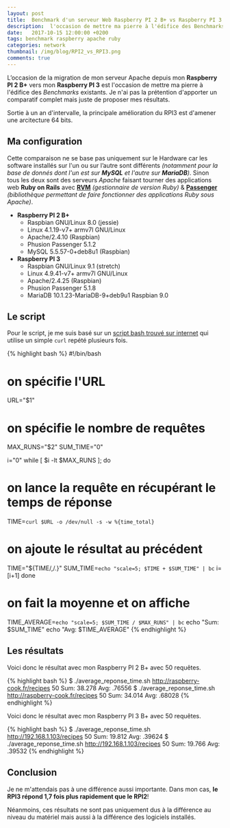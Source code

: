 ```yaml
---
layout: post
title:  Benchmark d'un serveur Web Raspberry PI 2 B+ vs Raspberry PI 3 
description:  l'occasion de mettre ma pierre à l'édifice des Benchmarks existants
date:   2017-10-15 12:00:00 +0200
tags: benchmark raspberry apache ruby
categories: network
thumbnail: /img/blog/RPI2_vs_RPI3.png
comments: true
---
```


L’occasion de la migration de mon serveur Apache depuis mon **Raspberry PI 2 B+** vers mon **Raspberry PI 3** est l'occasion de mettre ma pierre à l'édifice des *Benchmarks* existants. Je n'ai pas la prétention d'apporter un comparatif complet mais juste de proposer mes résultats.

Sortie à un an d'intervalle, la principale amélioration du RPI3 est d'amener une arcitecture 64 bits.

## Ma configuration

Cette comparaison ne se base pas uniquement sur le Hardware car les software installés sur l'un ou sur l’autre sont différents *(notamment pour la base de donnés dont l'un est sur **MySQL** et l'autre sur **MariaDB**)*. Sinon tous les deux sont des serveurs *Apache* faisant tourner des applications web **Ruby on Rails** avec [**RVM**](https://rvm.io/) *(gestionnaire de version Ruby)* & [**Passenger**](https://www.phusionpassenger.com/) *(bibliothèque permettant de faire fonctionner des applications Ruby sous Apache)*.

* **Raspberry PI 2 B+**
    * Raspbian GNU/Linux 8.0 (jessie)
    * Linux 4.1.19-v7+ armv7l GNU/Linux
    * Apache/2.4.10 (Raspbian)
    * Phusion Passenger 5.1.2
    * MySQL 5.5.57-0+deb8u1 (Raspbian)
* **Raspberry PI 3**
    * Raspbian GNU/Linux 9.1 (stretch)
    * Linux 4.9.41-v7+ armv7l GNU/Linux
    * Apache/2.4.25 (Raspbian)
    * Phusion Passenger 5.1.8
    * MariaDB 10.1.23-MariaDB-9+deb9u1 Raspbian 9.0

## Le script

Pour le script, je me suis basé sur un [script bash trouvé sur internet](http://cacodaemon.de/index.php?id=11) qui utilise un simple `curl` repété plusieurs fois.

{% highlight bash %}
#!/bin/bash

# on spécifie l'URL
URL="$1"
# on spécifie le nombre de requêtes
MAX_RUNS="$2"
SUM_TIME="0"

i="0"
while [ $i -lt $MAX_RUNS ]; do
  # on lance la requête en récupérant le temps de réponse
  TIME=`curl $URL -o /dev/null -s -w %{time_total}`
  # on ajoute le résultat au précédent
  TIME="${TIME/,/.}"
  SUM_TIME=`echo "scale=5; $TIME + $SUM_TIME" | bc`
  i=$[$i+1]
done
# on fait la moyenne et on affiche
TIME_AVERAGE=`echo "scale=5; $SUM_TIME / $MAX_RUNS" | bc`
echo "Sum: $SUM_TIME"
echo "Avg: $TIME_AVERAGE"
{% endhighlight %}


## Les résultats

Voici donc le résultat avec mon Raspberry PI 2 B+ avec 50 requêtes.

{% highlight bash %}
$ ./average_reponse_time.sh http://raspberry-cook.fr/recipes 50
Sum: 38.278
Avg: .76556
$ ./average_reponse_time.sh http://raspberry-cook.fr/recipes 50
Sum: 34.014
Avg: .68028
{% endhighlight %}

Voici donc le résultat avec mon Raspberry PI 3 B+ avec 50 requêtes.

{% highlight bash %}
$ ./average_reponse_time.sh http://192.168.1.103/recipes 50
Sum: 19.812
Avg: .39624
$ ./average_reponse_time.sh http://192.168.1.103/recipes 50
Sum: 19.766
Avg: .39532
{% endhighlight %}

## Conclusion

Je ne m'attendais pas à une différence aussi importante. Dans mon cas, **le RPI3 répond 1,7 fois plus rapidement que le RPI2**!

Néanmoins, ces résultats ne sont pas uniquement dus à la différence au niveau du matériel mais aussi à la différence des logiciels installés.